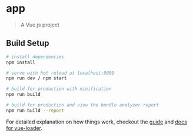 # app

> A Vue.js project

## Build Setup

``` bash
# install dependencies
npm install

# serve with hot reload at localhost:8080
npm run dev / npm start

# build for production with minification
npm run build

# build for production and view the bundle analyzer report
npm run build --report
```

For detailed explanation on how things work, checkout the [guide](http://vuejs-templates.github.io/webpack/) and [docs for vue-loader](http://vuejs.github.io/vue-loader).
